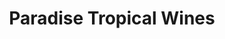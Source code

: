 ---
title: "Paradise Tropical Wines"
url: /fort-myers-beach/paradise-tropical-wines/
shop: Spirituosen
---